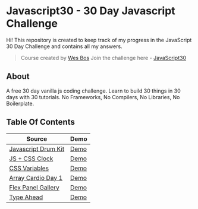 # Javascript30 - 30 Day Javascript Challenge

Hi!
This repository is created to keep track of my progress in the JavaScript 30 Day Challenge and contains all my answers.

> Course created by [Wes Bos](https://github.com/wesbos) Join the challenge here - [JavaScript30](https://javascript30.com/account)

## About

A free 30 day vanilla js coding challenge. Learn to build 30 things in 30 days with 30 tutorials. No Frameworks, No Compilers, No Libraries, No Boilerplate.

## Table Of Contents

| Source                                                                                                        | Demo                                                                                       |
| ------------------------------------------------------------------------------------------------------------- | ------------------------------------------------------------------------------------------ |
| [Javascript Drum Kit](https://github.com/dogankocadayilar/javascript30/tree/main/javascript-drum-kit)         | [Demo](https://dogankocadayilar.github.io/javascript30/javascript-drum-kit/)               |
| [JS + CSS Clock](https://github.com/dogankocadayilar/javascript30/tree/main/js-and-css-clock)                 | [Demo](https://dogankocadayilar.github.io/javascript30/js-and-css-clock/)                  |
| [CSS Variables](https://github.com/dogankocadayilar/javascript30/tree/main/playing-with-css-variables-and-js) | [Demo](https://dogankocadayilar.github.io/javascript30/playing-with-css-variables-and-js/) |
| [Array Cardio Day 1](https://github.com/dogankocadayilar/javascript30/tree/main/array-cardio-one)             | [Demo](https://dogankocadayilar.github.io/javascript30/array-cardio-one/)                  |
| [Flex Panel Gallery](https://github.com/dogankocadayilar/javascript30/tree/main/flex-panel-image-gallery)     | [Demo](https://dogankocadayilar.github.io/javascript30/flex-panel-image-gallery/)          |
| [Type Ahead](https://github.com/dogankocadayilar/javascript30/tree/main/type-ahead)                           | [Demo](https://dogankocadayilar.github.io/javascript30/type-ahead/)                        |
